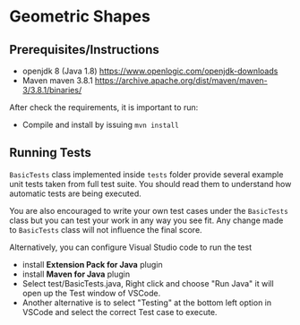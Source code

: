 # Geometric Shapes

## Prerequisites/Instructions

- openjdk 8 (Java 1.8) https://www.openlogic.com/openjdk-downloads
- Maven maven 3.8.1 https://archive.apache.org/dist/maven/maven-3/3.8.1/binaries/


After check the requirements, it is important to run:

- Compile and install by issuing `mvn install`

## Running Tests

`BasicTests` class implemented inside `tests` folder provide several example unit tests taken from full test suite. You should read them to understand how automatic tests are being executed.

You are also encouraged to write your own test cases under the `BasicTests` class but you can test your work in any way you see fit. Any change made to `BasicTests` class will not influence the final score.

Alternatively, you can configure Visual Studio code to run the test
- install **Extension Pack for Java** plugin
- install **Maven for Java** plugin
- Select test/BasicTests.java, Right click and choose "Run Java" it will open up the Test window of VSCode.
- Another alternative is to select "Testing" at the bottom left option in VSCode and select the correct Test case to execute.
